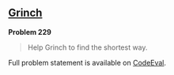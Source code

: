 [Grinch][ce]
------------

**Problem 229**

> Help Grinch to find the shortest way.

Full problem statement is available on [CodeEval][ce].

[ce]: https://www.codeeval.com/browse/229/
      "View problem statement on CodeEval"
